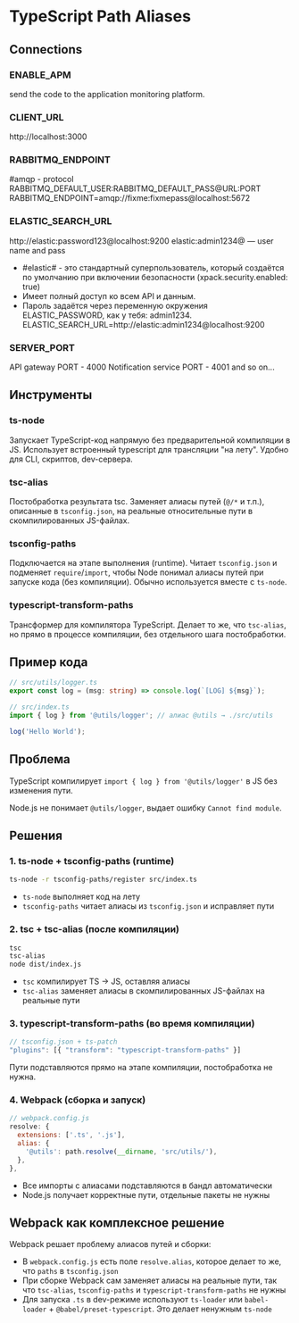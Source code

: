 # TypeScript Path Aliases

## Connections

### ENABLE_APM
send the code to the application monitoring platform.

### CLIENT_URL
http://localhost:3000

### RABBITMQ_ENDPOINT
#amqp - protocol RABBITMQ_DEFAULT_USER:RABBITMQ_DEFAULT_PASS@URL:PORT
RABBITMQ_ENDPOINT=amqp://fixme:fixmepass@localhost:5672

### ELASTIC_SEARCH_URL
http://elastic:password123@localhost:9200
elastic:admin1234@ — user name and pass
- #elastic# - это стандартный суперпользователь, который создаётся по умолчанию при включении безопасности (xpack.security.enabled: true)
- Имеет полный доступ ко всем API и данным.
- Пароль задаётся через переменную окружения ELASTIC_PASSWORD, как у тебя: admin1234.
ELASTIC_SEARCH_URL=http://elastic:admin1234@localhost:9200

### SERVER_PORT
API gateway PORT - 4000
Notification service PORT - 4001
and so on...

## Инструменты

### ts-node
Запускает TypeScript-код напрямую без предварительной компиляции в JS. Использует встроенный typescript для трансляции "на лету". Удобно для CLI, скриптов, dev-сервера.

### tsc-alias
Постобработка результата tsc. Заменяет алиасы путей (`@/*` и т.п.), описанные в `tsconfig.json`, на реальные относительные пути в скомпилированных JS-файлах.

### tsconfig-paths
Подключается на этапе выполнения (runtime). Читает `tsconfig.json` и подменяет `require`/`import`, чтобы Node понимал алиасы путей при запуске кода (без компиляции). Обычно используется вместе с `ts-node`.

### typescript-transform-paths
Трансформер для компилятора TypeScript. Делает то же, что `tsc-alias`, но прямо в процессе компиляции, без отдельного шага постобработки.

## Пример кода

```typescript
// src/utils/logger.ts
export const log = (msg: string) => console.log(`[LOG] ${msg}`);

// src/index.ts
import { log } from '@utils/logger'; // алиас @utils → ./src/utils

log('Hello World');
```

## Проблема

TypeScript компилирует `import { log } from '@utils/logger'` в JS без изменения пути.

Node.js не понимает `@utils/logger`, выдает ошибку `Cannot find module`.

## Решения

### 1. ts-node + tsconfig-paths (runtime)

```bash
ts-node -r tsconfig-paths/register src/index.ts
```

- `ts-node` выполняет код на лету
- `tsconfig-paths` читает алиасы из `tsconfig.json` и исправляет пути

### 2. tsc + tsc-alias (после компиляции)

```bash
tsc
tsc-alias
node dist/index.js
```

- `tsc` компилирует TS → JS, оставляя алиасы
- `tsc-alias` заменяет алиасы в скомпилированных JS-файлах на реальные пути

### 3. typescript-transform-paths (во время компиляции)

```typescript
// tsconfig.json + ts-patch
"plugins": [{ "transform": "typescript-transform-paths" }]
```

Пути подставляются прямо на этапе компиляции, постобработка не нужна.

### 4. Webpack (сборка и запуск)

```javascript
// webpack.config.js
resolve: {
  extensions: ['.ts', '.js'],
  alias: {
    '@utils': path.resolve(__dirname, 'src/utils/'),
  },
},
```

- Все импорты с алиасами подставляются в бандл автоматически
- Node.js получает корректные пути, отдельные пакеты не нужны

## Webpack как комплексное решение

Webpack решает проблему алиасов путей и сборки:

- В `webpack.config.js` есть поле `resolve.alias`, которое делает то же, что `paths` в `tsconfig.json`
- При сборке Webpack сам заменяет алиасы на реальные пути, так что `tsc-alias`, `tsconfig-paths` и `typescript-transform-paths` не нужны
- Для запуска `.ts` в dev-режиме используют `ts-loader` или `babel-loader` + `@babel/preset-typescript`. Это делает ненужным `ts-node`